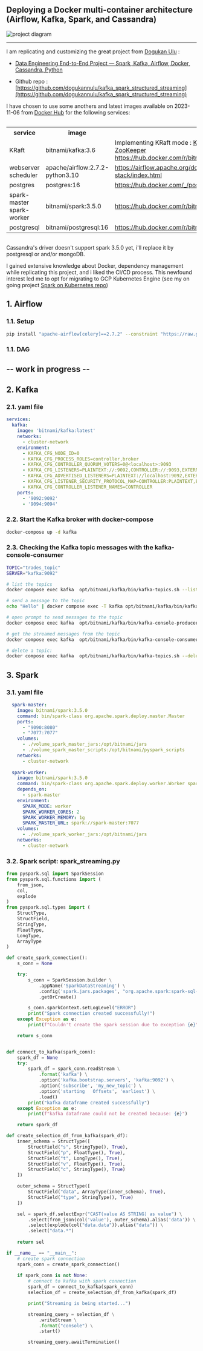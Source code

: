 ## Deploying a Docker multi-container architecture (Airflow, Kafka, Spark, and Cassandra)

![project diagram](./img/diagram_cryptos_png.png)

<hr>

I am replicating and customizing the great project from [Dogukan Ulu](https://dogukanulu.dev/) :

* [Data Engineering End-to-End Project — Spark, Kafka, Airflow, Docker, Cassandra, Python](https://medium.com/@dogukannulu/data-engineering-end-to-end-project-1-7a7be2a3671)

* Github repo : [https://github.com/dogukannulu/kafka_spark_structured_streaming](https://github.com/dogukannulu/kafka_spark_structured_streaming)

I have chosen to use some anothers and latest images available on 2023-11-06 from [Docker Hub](https://hub.docker.com/) for the following services:

<div style="display:flex; justify-content:center; width:100%">
<table>
<tr><th>service</th><th>image</th><th></th></tr>
<tr><td>KRaft</td><td>bitnami/kafka:3.6</td><td>Implementing KRaft mode : <a href="https://developer.confluent.io/learn/kraft/">Kafka Without ZooKeeper</a><br><a href="https://hub.docker.com/r/bitnami/kafka">https://hub.docker.com/r/bitnami/kafka</a></td></tr>
<tr><td>webserver<br>scheduler</td><td>apache/airflow:2.7.2-python3.10</td><td><a href="https://airflow.apache.org/docs/docker-stack/index.html">https://airflow.apache.org/docs/docker-stack/index.html</a></tr>
<tr><td>postgres</td><td>postgres:16</td><td><a href="https://hub.docker.com/_/postgres">https://hub.docker.com/_/postgres</a></td>
<tr><td>spark-master<br>spark-worker</td><td>bitnami/spark:3.5.0</td><td><a href="https://hub.docker.com/r/bitnami/spark">https://hub.docker.com/r/bitnami/spark</td></tr>
<tr><td>postgresql</td><td>bitnami/postgresql:16</td><td><a href="https://hub.docker.com/r/bitnami/spark">https://hub.docker.com/r/bitnami/postgresql</td></tr>
</table>
</div>



Cassandra's driver doesn't support spark 3.5.0 yet, i'll replace it by postgresql or and/or mongoDB.

I gained extensive knowledge about Docker, dependency management while replicating this project, and i liked the CI/CD process. This newfound interest led me to opt for migrating to GCP Kubernetes Engine (see my on going project [Spark on Kubernetes repo](https://github.com/yzpt/spark_on_kubernetes/))

## 1. Airflow

### 1.1. Setup

```bash
pip install "apache-airflow[celery]==2.7.2" --constraint "https://raw.githubusercontent.com/apache/airflow/constraints-2.7.2/constraints-3.10.txt"
```


### 1.1. DAG

## -- work in progress --


## 2. Kafka

### 2.1. yaml file

```yaml
services:
  kafka:
    image: 'bitnami/kafka:latest'
    networks:
      - cluster-network
    environment:
      - KAFKA_CFG_NODE_ID=0
      - KAFKA_CFG_PROCESS_ROLES=controller,broker
      - KAFKA_CFG_CONTROLLER_QUORUM_VOTERS=0@<localhost>:9093
      - KAFKA_CFG_LISTENERS=PLAINTEXT://:9092,CONTROLLER://:9093,EXTERNAL://:9094
      - KAFKA_CFG_ADVERTISED_LISTENERS=PLAINTEXT://localhost:9092,EXTERNAL://localhost:9094
      - KAFKA_CFG_LISTENER_SECURITY_PROTOCOL_MAP=CONTROLLER:PLAINTEXT,EXTERNAL:PLAINTEXT,PLAINTEXT:PLAINTEXT
      - KAFKA_CFG_CONTROLLER_LISTENER_NAMES=CONTROLLER
    ports:
      - '9092:9092'
      - '9094:9094'
```

### 2.2. Start the Kafka broker with docker-compose

```bash
docker-compose up -d kafka
```

### 2.3. Checking the Kafka topic messages with the kafka-console-consumer

```bash 
TOPIC="trades_topic"
SERVER="kafka:9092"

# list the topics
docker compose exec kafka  opt/bitnami/kafka/bin/kafka-topics.sh --list --bootstrap-server $SERVER

# send a message to the topic
echo "Hello" | docker compose exec -T kafka opt/bitnami/kafka/bin/kafka-console-producer.sh --topic $TOPIC --bootstrap-server $SERVER

# open prompt to send messages to the topic
docker compose exec kafka  opt/bitnami/kafka/bin/kafka-console-producer.sh --topic $TOPIC --bootstrap-server $SERVER

# get the streamed messages from the topic
docker compose exec kafka  opt/bitnami/kafka/bin/kafka-console-consumer.sh --topic $TOPIC --from-beginning --bootstrap-server $SERVER

# delete a topic:
docker compose exec kafka  opt/bitnami/kafka/bin/kafka-topics.sh --delete --topic $TOPIC --bootstrap-server $SERVER
```

## 3. Spark

### 3.1. yaml file
    
```yaml
  spark-master:
    image: bitnami/spark:3.5.0
    command: bin/spark-class org.apache.spark.deploy.master.Master
    ports:
      - "9090:8080"
      - "7077:7077"
    volumes:
      - ./volume_spark_master_jars:/opt/bitnami/jars
      - ./volume_spark_master_scripts:/opt/bitnami/pyspark_scripts
    networks:
      - cluster-network
  
  spark-worker:
    image: bitnami/spark:3.5.0
    command: bin/spark-class org.apache.spark.deploy.worker.Worker spark://spark-master:7077
    depends_on:
      - spark-master
    environment:
      SPARK_MODE: worker
      SPARK_WORKER_CORES: 2
      SPARK_WORKER_MEMORY: 1g
      SPARK_MASTER_URL: spark://spark-master:7077
    volumes:
      - ./volume_spark_worker_jars:/opt/bitnami/jars
    networks:
      - cluster-network
```

### 3.2. Spark script: spark_streaming.py

```python
from pyspark.sql import SparkSession
from pyspark.sql.functions import (
    from_json,
    col,
    explode
)
from pyspark.sql.types import (
    StructType,
    StructField,
    StringType,
    FloatType,
    LongType,
    ArrayType
)

def create_spark_connection():
    s_conn = None

    try:
        s_conn = SparkSession.builder \
            .appName('SparkDataStreaming') \
            .config('spark.jars.packages', "org.apache.spark:spark-sql-kafka-0-10_2.12:3.5.0") \
            .getOrCreate()

        s_conn.sparkContext.setLogLevel("ERROR")
        print("Spark connection created successfully!")
    except Exception as e:
        print(f"Couldn't create the spark session due to exception {e}")

    return s_conn


def connect_to_kafka(spark_conn):
    spark_df = None
    try:
        spark_df = spark_conn.readStream \
            .format('kafka') \
            .option('kafka.bootstrap.servers', 'kafka:9092') \
            .option('subscribe', 'my_new_topic') \
            .option('starting   Offsets', 'earliest') \
            .load()
        print("kafka dataframe created successfully")
    except Exception as e:
        print(f"kafka dataframe could not be created because: {e}")

    return spark_df

def create_selection_df_from_kafka(spark_df):
    inner_schema = StructType([
        StructField("s", StringType(), True),
        StructField("p", FloatType(), True),
        StructField("t", LongType(), True),
        StructField("v", FloatType(), True),
        StructField("c", StringType(), True)
    ])

    outer_schema = StructType([
        StructField("data", ArrayType(inner_schema), True),
        StructField("type", StringType(), True)
    ])

    sel = spark_df.selectExpr("CAST(value AS STRING) as value") \
        .select(from_json(col('value'), outer_schema).alias('data')) \
        .select(explode(col("data.data")).alias("data")) \
        .select("data.*")
    
    return sel

if __name__ == "__main__":
    # create spark connection
    spark_conn = create_spark_connection()
    
    if spark_conn is not None:
        # connect to kafka with spark connection
        spark_df = connect_to_kafka(spark_conn)
        selection_df = create_selection_df_from_kafka(spark_df)

        print("Streaming is being started...")

        streaming_query = selection_df \
            .writeStream \
            .format("console") \
            .start()

        streaming_query.awaitTermination()
```


